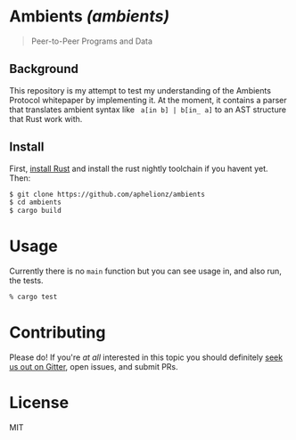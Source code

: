 # Ambients _(ambients)_

> Peer-to-Peer Programs and Data

## Background

This repository is my attempt to test my understanding of the Ambients Protocol whitepaper by implementing it. At the moment, it
contains a parser that translates ambient syntax like ` a[in b] | b[in_ a]` to an AST structure that Rust work with.

## Install

First, [install Rust](https://www.rust-lang.org/tools/install) and install the rust nightly toolchain if you havent yet. Then:

```bash
$ git clone https://github.com/aphelionz/ambients
$ cd ambients
$ cargo build
```

# Usage

Currently there is no `main` function but you can see usage in, and also run, the tests.

```bash
% cargo test
```

# Contributing

Please do! If you're _at all_ interested in this topic you should definitely
[seek us out on Gitter](https://gitter.im/ambientsprotocol/community), open issues, and submit PRs.

# License

MIT
